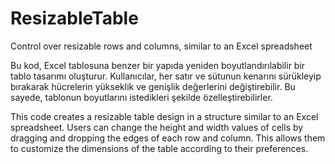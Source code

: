 # ResizableTable
Control over resizable rows and columns, similar to an Excel spreadsheet

Bu kod, Excel tablosuna benzer bir yapıda yeniden boyutlandırılabilir bir tablo tasarımı oluşturur. Kullanıcılar, her satır ve sütunun kenarını sürükleyip bırakarak hücrelerin yükseklik ve genişlik değerlerini değiştirebilir. Bu sayede, tablonun boyutlarını istedikleri şekilde özelleştirebilirler.

This code creates a resizable table design in a structure similar to an Excel spreadsheet. Users can change the height and width values of cells by dragging and dropping the edges of each row and column. This allows them to customize the dimensions of the table according to their preferences.
